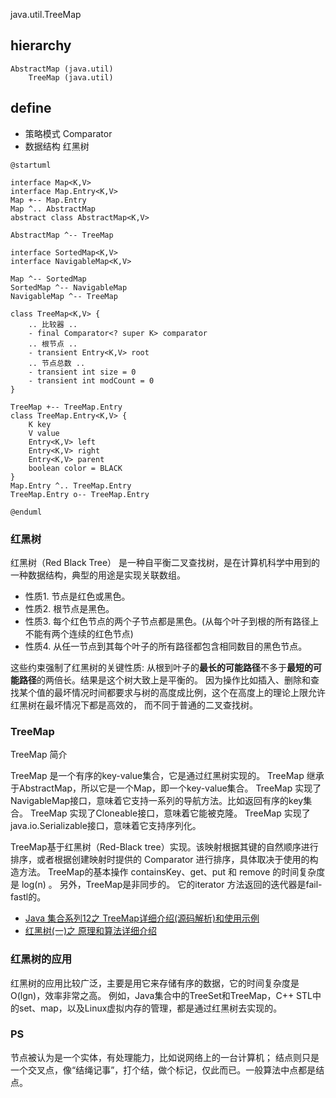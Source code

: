 java.util.TreeMap

## hierarchy
```
AbstractMap (java.util)
    TreeMap (java.util)
```

## define
* 策略模式 Comparator
* 数据结构 红黑树

```plantuml
@startuml

interface Map<K,V>
interface Map.Entry<K,V>
Map +-- Map.Entry
Map ^.. AbstractMap
abstract class AbstractMap<K,V>  

AbstractMap ^-- TreeMap

interface SortedMap<K,V>
interface NavigableMap<K,V> 

Map ^-- SortedMap
SortedMap ^-- NavigableMap
NavigableMap ^-- TreeMap

class TreeMap<K,V> {
    .. 比较器 ..
    - final Comparator<? super K> comparator
    .. 根节点 ..
    - transient Entry<K,V> root
    .. 节点总数 ..
    - transient int size = 0
    - transient int modCount = 0
}

TreeMap +-- TreeMap.Entry
class TreeMap.Entry<K,V> {
    K key
    V value
    Entry<K,V> left
    Entry<K,V> right
    Entry<K,V> parent
    boolean color = BLACK
}
Map.Entry ^.. TreeMap.Entry
TreeMap.Entry o-- TreeMap.Entry

@enduml
```

### 红黑树
红黑树（Red Black Tree） 是一种自平衡二叉查找树，是在计算机科学中用到的一种数据结构，典型的用途是实现关联数组。
* 性质1. 节点是红色或黑色。
* 性质2. 根节点是黑色。
* 性质3. 每个红色节点的两个子节点都是黑色。(从每个叶子到根的所有路径上不能有两个连续的红色节点)
* 性质4. 从任一节点到其每个叶子的所有路径都包含相同数目的黑色节点。

这些约束强制了红黑树的关键性质: 从根到叶子的**最长的可能路径**不多于**最短的可能路径**的两倍长。结果是这个树大致上是平衡的。
因为操作比如插入、删除和查找某个值的最坏情况时间都要求与树的高度成比例，这个在高度上的理论上限允许红黑树在最坏情况下都是高效的，
而不同于普通的二叉查找树。

### TreeMap
TreeMap 简介

TreeMap 是一个有序的key-value集合，它是通过红黑树实现的。
TreeMap 继承于AbstractMap，所以它是一个Map，即一个key-value集合。
TreeMap 实现了NavigableMap接口，意味着它支持一系列的导航方法。比如返回有序的key集合。
TreeMap 实现了Cloneable接口，意味着它能被克隆。
TreeMap 实现了java.io.Serializable接口，意味着它支持序列化。

TreeMap基于红黑树（Red-Black tree）实现。该映射根据其键的自然顺序进行排序，或者根据创建映射时提供的 Comparator 进行排序，具体取决于使用的构造方法。
TreeMap的基本操作 containsKey、get、put 和 remove 的时间复杂度是 log(n) 。
另外，TreeMap是非同步的。 它的iterator 方法返回的迭代器是fail-fastl的。

* [Java 集合系列12之 TreeMap详细介绍(源码解析)和使用示例](https://www.cnblogs.com/skywang12345/p/3310928.html)
* [红黑树(一)之 原理和算法详细介绍](https://www.cnblogs.com/skywang12345/p/3245399.html)

### 红黑树的应用
红黑树的应用比较广泛，主要是用它来存储有序的数据，它的时间复杂度是O(lgn)，效率非常之高。
例如，Java集合中的TreeSet和TreeMap，C++ STL中的set、map，以及Linux虚拟内存的管理，都是通过红黑树去实现的。

### PS
节点被认为是一个实体，有处理能力，比如说网络上的一台计算机；
结点则只是一个交叉点，像“结绳记事”，打个结，做个标记，仅此而已。一般算法中点都是结点。